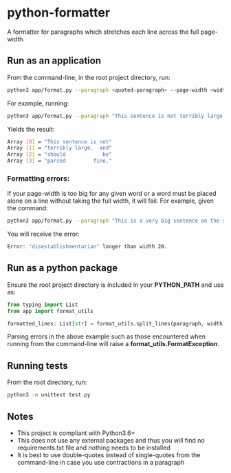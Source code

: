 # python-formatter
A formatter for paragraphs which stretches each line across the full page-width.

## Run as an application
From the command-line, in the root project directory, run:
```bash
python3 app/format.py --paragraph <quoted-paragraph> --page-width <width>
```
For example, running:
```bash
python3 app/format.py --paragraph "This sentence is not terribly large, and should be parsed fine." --page-width 20
```
Yields the result:
```bash
Array [0] = "This sentence is not"
Array [1] = "terribly large,  and"
Array [2] = "should            be"
Array [3] = "parsed         fine."
```

### Formatting errors:
If your page-width is too big for any given word or a word must be placed alone on a line without taking the full width, it will fail. For example, given the command:
```bash
python3 app/format.py --paragraph "This is a very big sentence on the subject of the disestablishmentarian movement." --page-width 20
```
You will receive the error:
```bash
Error: "disestablishmentarian" longer than width 20.
```

## Run as a python package
Ensure the root project directory is included in your **PYTHON_PATH** and use as:
```python
from typing import List
from app import format_utils

formatted_lines: List[str] = format_utils.split_lines(paragraph, width)
```

Parsing errors in the above example such as those encountered when running from the command-line will raise a **format_utils.FormatException**.

## Running tests
From the root directory, run:
```bash
python3 -m unittest test.py
```

## Notes
* This project is compliant with Python3.6+
* This does not use any external packages and thus you will find no requirements.txt file and nothing needs to be installed
* It is best to use double-quotes instead of single-quotes from the command-line in case you use contractions in a paragraph
